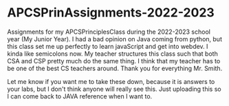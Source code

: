 # APCSPrinAssignments-2022-2023
Assignments for my APCSPrinciplesClass during the 2022-2023 school year (My Junior Year).
I had a bad opinion on Java coming from python, but this class set me up perfectly to learn javaScript and get into webdev. I kinda like semicolons now.
My teacher structures this class such that both CSA and CSP pretty much do the same thing.
I think that my teacher has to be one of the best CS teachers around. Thank you for everything Mr. Smith. 

Let me know if you want me to take these down, because it is answers to your labs, but I don't think anyone will really see this. Just uploading this so I can come back to JAVA reference when I want to.

